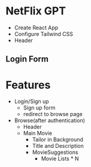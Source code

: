 # NetFlix GPT
 - Create React App
 - Configure Tailwind CSS
 - Header

 Login Form
  - 


# Features
- Login/Sign up
     - Sign up form
     - redirect to browse page
- Browse(after authentication)
   - Header
   - Main Movie 
       - Tailor in Background
       - Title and Description
       - MovieSuggestions
            - Movie Lists * N
        